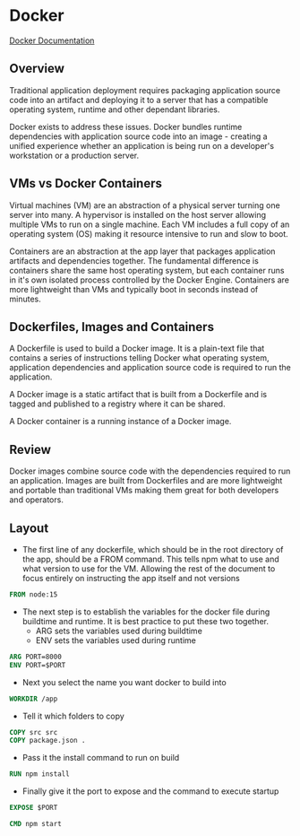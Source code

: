 # Docker

[Docker Documentation](https://docs.docker.com/)

## Overview

Traditional application deployment requires packaging application source code into an artifact and deploying it to a server that has a compatible operating system, runtime and other dependant libraries.

Docker exists to address these issues. Docker bundles runtime dependencies with application source code into an image - creating a unified experience whether an application is being run on a developer's workstation or a production server.

## VMs vs Docker Containers

Virtual machines (VM) are an abstraction of a physical server turning one server into many. A hypervisor is installed on the host server allowing multiple VMs to run on a single machine. Each VM includes a full copy of an operating system (OS) making it resource intensive to run and slow to boot.

Containers are an abstraction at the app layer that packages application artifacts and dependencies together. The fundamental difference is containers share the same host operating system, but each container runs in it's own isolated process controlled by the Docker Engine. Containers are more lightweight than VMs and typically boot in seconds instead of minutes.

## Dockerfiles, Images and Containers

A Dockerfile is used to build a Docker image. It is a plain-text file that contains a series of instructions telling Docker what operating system, application dependencies and application source code is required to run the application.

A Docker image is a static artifact that is built from a Dockerfile and is tagged and published to a registry where it can be shared.

A Docker container is a running instance of a Docker image.

## Review

Docker images combine source code with the dependencies required to run an application. Images are built from Dockerfiles and are more lightweight and portable than traditional VMs making them great for both developers and operators.

## Layout

- The first line of any dockerfile, which should be in the root directory of the app, should be a FROM command. This tells npm what to use and what version to use for the VM. Allowing the rest of the document to focus entirely on instructing the app itself and not versions

```Dockerfile
FROM node:15
```

- The next step is to establish the variables for the docker file during buildtime and runtime. It is best practice to put these two together.
  - ARG sets the variables used during buildtime
  - ENV sets the variables used during runtime

```Dockerfile
ARG PORT=8000
ENV PORT=$PORT
```

- Next you select the name you want docker to build into

```Dockerfile
WORKDIR /app
```

- Tell it which folders to copy

```Dockerfile
COPY src src
COPY package.json .
```

- Pass it the install command to run on build

```Dockerfile
RUN npm install
```

- Finally give it the port to expose and the command to execute startup

```Dockerfile
EXPOSE $PORT

CMD npm start
```
